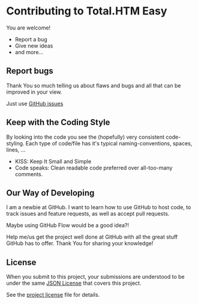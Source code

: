 # Contributing to Total.HTM Easy

You are welcome! 

- Report a bug
- Give new ideas
- and more... 


## Report bugs

Thank You so much telling us about flaws and bugs and all that can be improved in
your view. 

Just use [GitHub issues](https://github.com/ernesto-sun/Total.HTM-Easy/issues) 


## Keep with the Coding Style

By looking into the code you see the (hopefully) very consistent code-styling.
Each type of code/file has it's typical naming-conventions, spaces, lines, ...

* KISS: Keep It Small and Simple
* Code speaks: Clean readable code preferred over all-too-many comments. 


## Our Way of Developing

I am a newbie at GitHub. I want to learn how to use GitHub to host code, to 
track issues and feature requests, as well as accept pull requests.

Maybe using GitHub Flow would be a good idea?!

Help me/us get the project well done at GitHub with all the great stuff GitHub
has to offer. Thank You for sharing your knowledge!


## License

When you submit to this project, your submissions are understood to be 
under the same [JSON License](https://www.json.org/license.html) that covers this project.

See the [project license](https://github.com/ernesto-sun/Total.HTM-Easy/blob/main/LICENSE.md) file for details.
